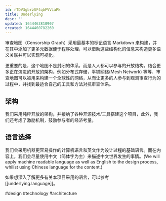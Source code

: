 ```yaml
---
id: rTDV3gbrzSF4qbFVVLaPk
title: Underlying
desc: ''
updated: 1644463810907
created: 1644460782260
---
```


审查地图（Censorship Graph）采用最基本的标记语言 Markdown 来构建，并在其中添加了更多元数据便于程序处理，可以借助这些结构化的信息来构造更多语义关联并可以实现可视化。

更重要的是，这个地图不是封闭的体系，而是人人都可以参与的开放结构。结合更多正在演进的开放的架构，例如分布式存储，平铺网络(Mesh Network) 等等，审查地图可以被用来构建一个全球性的网络，从而让更多的人参与到观测审查行为的过程中，并找到最适合自己的工具和方法对抗审查体系。

## 架构

我们采用纯粹开放的架构，并接纳了各种开源技术/工具搭建这个项目，此外，我们还考虑了激励机制，鼓励参与者的经济考量。


## 语言选择

我们会采用机器更容易操作的计算机语言和英文作为设计过程的基础语言。而在内容上，我们会尽量使用中文（简体字为主）来描述中文世界发生的事情。(We will apply machine readable language as well as English to the design process, whilist using Chinese language for the content.)

如果想深入了解更多有关本项目采用的语言，可以参考[[underlying.language]]。


#design #technology #architecture 
